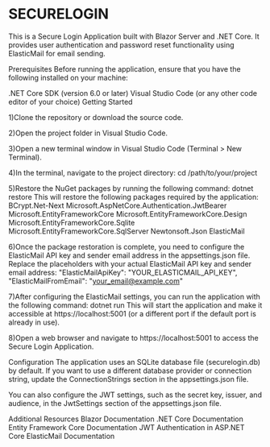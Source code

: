 # SECURELOGIN
This is a Secure Login Application built with Blazor Server and .NET Core. It provides user authentication and password reset functionality using ElasticMail for email sending.

Prerequisites
Before running the application, ensure that you have the following installed on your machine:

.NET Core SDK (version 6.0 or later)
Visual Studio Code (or any other code editor of your choice)
Getting Started

1)Clone the repository or download the source code.

2)Open the project folder in Visual Studio Code.

3)Open a new terminal window in Visual Studio Code (Terminal > New Terminal).

4)In the terminal, navigate to the project directory:
cd /path/to/your/project

5)Restore the NuGet packages by running the following command:
dotnet restore
This will restore the following packages required by the application:
BCrypt.Net-Next
Microsoft.AspNetCore.Authentication.JwtBearer
Microsoft.EntityFrameworkCore
Microsoft.EntityFrameworkCore.Design
Microsoft.EntityFrameworkCore.Sqlite
Microsoft.EntityFrameworkCore.SqlServer
Newtonsoft.Json
ElasticMail

6)Once the package restoration is complete, you need to configure the ElasticMail API key and sender email address in the appsettings.json file. Replace the placeholders with your actual ElasticMail API key and sender email address:
"ElasticMailApiKey": "YOUR_ELASTICMAIL_API_KEY",
"ElasticMailFromEmail": "your_email@example.com"

7)After configuring the ElasticMail settings, you can run the application with the following command:
dotnet run
This will start the application and make it accessible at https://localhost:5001 (or a different port if the default port is already in use).

8)Open a web browser and navigate to https://localhost:5001 to access the Secure Login Application.

Configuration
The application uses an SQLite database file (securelogin.db) by default. If you want to use a different database provider or connection string, update the ConnectionStrings section in the appsettings.json file.

You can also configure the JWT settings, such as the secret key, issuer, and audience, in the JwtSettings section of the appsettings.json file.

Additional Resources
Blazor Documentation
.NET Core Documentation
Entity Framework Core Documentation
JWT Authentication in ASP.NET Core
ElasticMail Documentation

